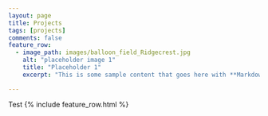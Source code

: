 ```yaml
---
layout: page
title: Projects
tags: [projects]
comments: false
feature_row:
  - image_path: images/balloon_field_Ridgecrest.jpg
    alt: "placeholder image 1"
    title: "Placeholder 1"
    excerpt: "This is some sample content that goes here with **Markdown** formatting."

---
```


Test
{% include feature_row.html %}